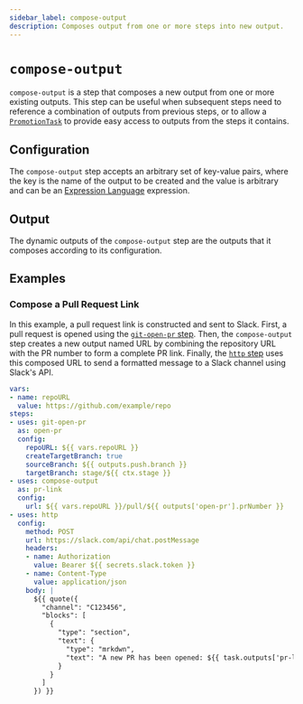 ```yaml
---
sidebar_label: compose-output
description: Composes output from one or more steps into new output.
---
```


# `compose-output`

`compose-output` is a step that composes a new output from one or more existing
outputs. This step can be useful when subsequent steps need to reference a
combination of outputs from previous steps, or to allow a
[`PromotionTask`](../20-promotion-tasks.md) to provide easy access to outputs from
the steps it contains.

## Configuration

The `compose-output` step accepts an arbitrary set of key-value pairs, where the
key is the name of the output to be created and the value is arbitrary and can
be an [Expression Language](../40-expressions.md) expression.

## Output

The dynamic outputs of the `compose-output` step are the outputs that it composes
according to its configuration.

## Examples

### Compose a Pull Request Link

In this example, a pull request link is constructed and sent to Slack. First, a
pull request is opened using the [`git-open-pr` step](git-open-pr.md). Then, the
`compose-output` step creates a new output named URL by combining the repository
URL with the PR number to form a complete PR link. Finally, the
[`http` step](http.md) uses this composed URL to send a formatted message to a
Slack channel using Slack's API.

```yaml
vars:
- name: repoURL
  value: https://github.com/example/repo
steps:
- uses: git-open-pr
  as: open-pr
  config:
    repoURL: ${{ vars.repoURL }}
    createTargetBranch: true
    sourceBranch: ${{ outputs.push.branch }}
    targetBranch: stage/${{ ctx.stage }}
- uses: compose-output
  as: pr-link
  config:
    url: ${{ vars.repoURL }}/pull/${{ outputs['open-pr'].prNumber }}
- uses: http
  config:
    method: POST
    url: https://slack.com/api/chat.postMessage
    headers:
    - name: Authorization
      value: Bearer ${{ secrets.slack.token }}
    - name: Content-Type
      value: application/json
    body: |
      ${{ quote({
        "channel": "C123456",
        "blocks": [
          {
            "type": "section",
            "text": {
              "type": "mrkdwn",
              "text": "A new PR has been opened: ${{ task.outputs['pr-link'].url }}"
            }
          }
        ]
      }) }}
```
